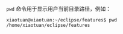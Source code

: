 `pwd` 命令用于显示用户当前目录路径，例如：

```shell
xiaotuan@xiaotuan:~/eclipse/features$ pwd
/home/xiaotuan/eclipse/features
```


